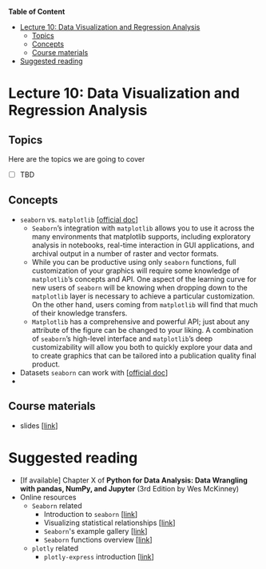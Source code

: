 
**Table of Content**
- [Lecture 10: Data Visualization and Regression Analysis](#lecture-10-data-visualization-and-regression-analysis)
  - [Topics](#topics)
  - [Concepts](#concepts)
  - [Course materials](#course-materials)
- [Suggested reading](#suggested-reading)

# Lecture 10: Data Visualization and Regression Analysis

## Topics
Here are the topics we are going to cover
* [ ] TBD


## Concepts
* `seaborn` vs. `matplotlib` [[official doc](https://seaborn.pydata.org/tutorial/introduction.html#relationship-to-matplotlib)]
  * `Seaborn`’s integration with `matplotlib` allows you to use it across the many environments that matplotlib supports, including exploratory analysis in notebooks, real-time interaction in GUI applications, and archival output in a number of raster and vector formats.
  * While you can be productive using only `seaborn` functions, full customization of your graphics will require some knowledge of `matplotlib`’s concepts and API. One aspect of the learning curve for new users of `seaborn` will be knowing when dropping down to the `matplotlib` layer is necessary to achieve a particular customization. On the other hand, users coming from `matplotlib` will find that much of their knowledge transfers.
  * `Matplotlib` has a comprehensive and powerful API; just about any attribute of the figure can be changed to your liking. A combination of `seaborn`’s high-level interface and `matplotlib`’s deep customizability will allow you both to quickly explore your data and to create graphics that can be tailored into a publication quality final product.
* Datasets `seaborn` can work with [[official doc](https://seaborn.pydata.org/tutorial/data_structure.html)]
* 


## Course materials
* slides [[link](TBD)]

# Suggested reading
* [If available] Chapter X of **Python for Data Analysis: Data Wrangling with pandas, NumPy, and Jupyter** (3rd Edition by Wes McKinney)
* Online resources
  * `Seaborn` related
    * Introduction to `seaborn` [[link](https://seaborn.pydata.org/tutorial/introduction.html)]
    * Visualizing statistical relationships [[link](https://seaborn.pydata.org/tutorial/relational.html#relational-tutorial)]
    * `Seaborn`'s example gallery [[link](https://seaborn.pydata.org/examples/index.html)]
    * `Seaborn` functions overview [[link](https://seaborn.pydata.org/tutorial/function_overview.html)]
  * `plotly` related
    * `plotly-express` introduction [[link](https://plotly.com/python/plotly-express/)]

